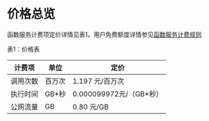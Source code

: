 # 价格总览

函数服务计费项定价详情见表1。用户免费额度详情参见[函数服务计费规则](../../../../Pricing/Billing-Rules.md )

表1：价格表

| 计费项   | 单位   | 定价                    |
| -------- | ------ | ----------------------- |
| 调用次数 | 百万次 | 1.197 元/百万次         |
| 执行时间 | GB*秒  | 0.000099972元/（GB*秒） |
| 公网流量 | GB     | 0.80 元/GB              |
